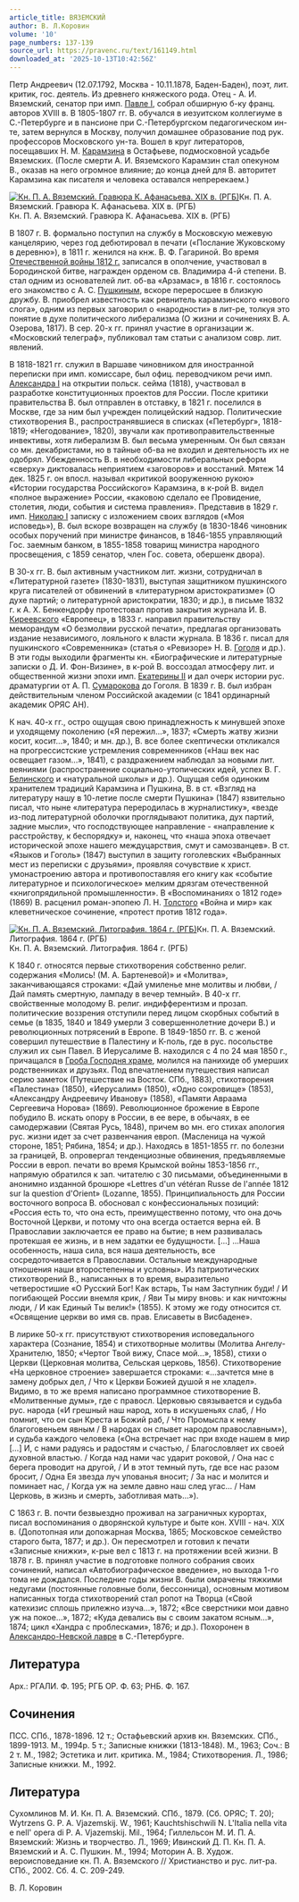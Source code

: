 ```yaml
---
article_title: ВЯЗЕМСКИЙ
author: В. Л.Коровин
volume: '10'
page_numbers: 137-139
source_url: https://pravenc.ru/text/161149.html
downloaded_at: '2025-10-13T10:42:56Z'
---
```


Петр Андреевич (12.07.1792, Москва - 10.11.1878, Баден-Баден), поэт, лит. критик, гос. деятель. Из древнего княжеского рода. Отец - А. И. Вяземский, сенатор при имп. [Павле I](<https://pravenc.ru/text/Павле I.html>), собрал обширную б-ку франц. авторов XVIII в. В 1805-1807 гг. В. обучался в иезуитском коллегиуме в С.-Петербурге и в пансионе при С.-Петербургском педагогическом ин-те, затем вернулся в Москву, получил домашнее образование под рук. профессоров Московского ун-та. Вошел в круг литераторов, посещавших Н. М. [Карамзина](https://pravenc.ru/text/Карамзин.html) в Остафьеве, подмосковной усадьбе Вяземских. (После смерти А. И. Вяземского Карамзин стал опекуном В., оказав на него огромное влияние; до конца дней для В. авторитет Карамзина как писателя и человека оставался непререкаем.)

[![Кн. П. А. Вяземский. Гравюра К. Афанасьева. XIX в. (РГБ)](https://pravenc.ru/data/165/466/1234/i200.jpg "Кликните для увеличения картинки")](https://pravenc.ru/data/165/466/1234/i400.jpg)Кн. П. А. Вяземский. Гравюра К. Афанасьева. XIX в. (РГБ)  
Кн. П. А. Вяземский. Гравюра К. Афанасьева. XIX в. (РГБ)

В 1807 г. В. формально поступил на службу в Московскую межевую канцелярию, через год дебютировал в печати («Послание Жуковскому в деревню»), в 1811 г. женился на кнж. В. Ф. Гагариной. Во время [Отечественной войны 1812 г.](<https://pravenc.ru/text/Отечественная война 1812 г .html>) записался в ополчение, участвовал в Бородинской битве, награжден орденом св. Владимира 4-й степени. В. стал одним из основателей лит. об-ва «Арзамас», в 1816 г. состоялось его знакомство с А. С. [Пушкиным](https://pravenc.ru/text/Пушкиным.html), вскоре переросшее в близкую дружбу. В. приобрел известность как ревнитель карамзинского «нового слога», одним из первых заговорил о «народности» в лит-ре, толкуя это понятие в духе политического либерализма (О жизни и сочинениях В. А. Озерова, 1817). В сер. 20-х гг. принял участие в организации ж. «Московский телеграф», публиковал там статьи с анализом совр. лит. явлений.

В 1818-1821 гг. служил в Варшаве чиновником для иностранной переписки при имп. комиссаре, был офиц. переводчиком речи имп. [Александра I](<https://pravenc.ru/text/АЛЕКСАНДР I.html>) на открытии польск. сейма (1818), участвовал в разработке конституционных проектов для России. После критики правительства В. был отправлен в отставку, в 1821 г. поселился в Москве, где за ним был учрежден полицейский надзор. Политические стихотворения В., распространявшиеся в списках («Петербург», 1818-1819; «Негодование», 1820), звучали как противоправительственные инвективы, хотя либерализм В. был весьма умеренным. Он был связан со мн. декабристами, но в тайные об-ва не входил и деятельность их не одобрял. Убежденность В. в необходимости либеральных реформ «сверху» диктовалась неприятием «заговоров» и восстаний. Мятеж 14 дек. 1825 г. он впосл. называл «критикой вооруженною рукою» «Истории государства Российского» Карамзина, в к-рой В. видел «полное выражение» России, «каковою сделало ее Провидение, столетия, люди, события и система правления». Представив в 1829 г. имп. [Николаю I](<https://pravenc.ru/text/Николаю I.html>) записку с изложением своих взглядов («Моя исповедь»), В. был вскоре возвращен на службу (в 1830-1846 чиновник особых поручений при министре финансов, в 1846-1855 управляющий Гос. заемным банком, в 1855-1858 товарищ министра народного просвещения, с 1859 сенатор, член Гос. совета, обершенк двора).

В 30-х гг. В. был активным участником лит. жизни, сотрудничал в «Литературной газете» (1830-1831), выступая защитником пушкинского круга писателей от обвинений в «литературном аристократизме» (О духе партий; о литературной аристократии, 1830; и др.), в письме 1832 г. к А. Х. Бенкендорфу протестовал против закрытия журнала И. В. [Киреевского](https://pravenc.ru/text/Киреевский.html) «Европеец», в 1833 г. направил правительству меморандум «О безмолвии русской печати», предлагая организовать издание независимого, лояльного к власти журнала. В 1836 г. писал для пушкинского «Современника» (статья о «Ревизоре» Н. В. [Гоголя](https://pravenc.ru/text/Гоголя.html) и др.). В эти годы выходили фрагменты кн. «Биографические и литературные записки о Д. И. Фон-Визине», в к-рой В. воссоздал атмосферу лит. и общественной жизни эпохи имп. [Екатерины II](<https://pravenc.ru/text/Екатерины II.html>) и дал очерк истории рус. драматургии от А. П. [Сумарокова](https://pravenc.ru/text/Сумарокова.html) до Гоголя. В 1839 г. В. был избран действительным членом Российской академии (с 1841 ординарный академик ОРЯС АН).

К нач. 40-х гг., остро ощущая свою принадлежность к минувшей эпохе и уходящему поколению («Я пережил...», 1837; «Смерть жатву жизни косит, косит…», 1840; и мн. др.), В. все более скептически откликался на прогрессистские устремления современников («Наш век нас освещает газом…», 1841), с раздражением наблюдал за новыми лит. веяниями (распространение социально-утопических идей, успех В. Г. [Белинского](https://pravenc.ru/text/Белинского.html) и «натуральной школы» и др.). Ощущая себя одиноким хранителем традиций Карамзина и Пушкина, В. в ст. «Взгляд на литературу нашу в 10-летие после смерти Пушкина» (1847) язвительно писал, что ныне «литература переродилась в журналистику», «везде из-под литературной оболочки проглядывают политика, дух партий, задние мысли», что господствующее направление - «направление к расстройству, к беспорядку» и, наконец, что «наша эпоха отвечает исторической эпохе нашего междуцарствия, смут и самозванцев». В ст. «Языков и Гоголь» (1847) выступил в защиту гоголевских «Выбранных мест из переписки с друзьями», проявляя сочувствие к христ. умонастроению автора и противопоставляя его книгу как «событие литературное и психологическое» мелким дрязгам отечественной «книгопрядильной промышленности». В «Воспоминаниях о 1812 годе» (1869) В. расценил роман-эпопею Л. Н. [Толстого](https://pravenc.ru/text/Толстой.html) «Война и мир» как клеветническое сочинение, «протест против 1812 года».

[![Кн. П. А. Вяземский. Литография. 1864 г. (РГБ)](https://pravenc.ru/data/125/466/1234/i200.jpg "Кликните для увеличения картинки")](https://pravenc.ru/data/125/466/1234/i400.jpg)Кн. П. А. Вяземский. Литография. 1864 г. (РГБ)  
Кн. П. А. Вяземский. Литография. 1864 г. (РГБ)

К 1840 г. относятся первые стихотворения собственно религ. содержания «Молись! (М. А. Бартеневой)» и «Молитва», заканчивающаяся строками: «Дай умиленье мне молитвы и любви, / Дай память смертную, лампаду в вечер темный». В 40-х гг. свойственные молодому В. религ. индифферентизм и прозап. политические воззрения отступили перед лицом скорбных событий в семье (в 1835, 1840 и 1849 умерли 3 совершеннолетние дочери В.) и революционных потрясений в Европе. В 1849-1850 гг. В. с женой совершил путешествие в Палестину и К-поль, где в рус. посольстве служил их сын Павел. В Иерусалиме В. находился с 4 по 24 мая 1850 г., причащался в [Гроба Господня храме](<https://pravenc.ru/text/Гроба Господня храме.html>), молился на панихиде об умерших родственниках и друзьях. Под впечатлением путешествия написал серию заметок (Путешествие на Восток. СПб., 1883), стихотворения «Палестина» (1850), «Иерусалим» (1850), «Одно сокровище» (1853), «Александру Андреевичу Иванову» (1858), «Памяти Авраама Сергеевича Норова» (1869). Революционное брожение в Европе побудило В. искать опору в России, в ее вере, в обычаях, в ее самодержавии (Святая Русь, 1848), причем во мн. его стихах апология рус. жизни идет за счет развенчания европ. (Масленица на чужой стороне, 1851; Рябина, 1854; и др.). Находясь в 1851-1855 гг. по болезни за границей, В. опровергал тенденциозные обвинения, предъявляемые России в европ. печати во время Крымской войны 1853-1856 гг., напрямую обратился к зап. читателю с 30 письмами, объединенными в анонимно изданной брошюре «Lettres d'un vétéran Russe de l'année 1812 sur la question d'Orient» (Lozanne, 1855). Принципиальность для России восточного вопроса В. обосновал с конфессиональных позиций: «Россия есть то, что она есть, преимущественно потому, что она дочь Восточной Церкви, и потому что она всегда остается верна ей. В Православии заключается ее право на бытие; в нем развивалась протекшая ее жизнь, и в нем задатки ее будущности. […] ...Наша особенность, наша сила, вся наша деятельность, все сосредоточивается в Православии. Остальные международные отношения наши второстепенны и условны». Из патриотических стихотворений В., написанных в то время, выразительно четверостишие «О Русский Бог! Как встарь, Ты нам Заступник буди! / И погибающей России внемля крик, / Яви Ты миру вновь: и как ничтожны люди, / И как Единый Ты велик!» (1855). К этому же году относится ст. «Освящение церкви во имя св. прав. Елисаветы в Висбадене».

В лирике 50-х гг. присутствуют стихотворения исповедального характера (Сознание, 1854) и стихотворные молитвы (Молитва Ангелу-Хранителю, 1850; «Чертог Твой вижу, Спасе мой…», 1858), стихи о Церкви (Церковная молитва, Сельская церковь, 1856). Стихотворение «На церковное строение» завершается строками: «...зачтется мне в замену добрых дел, / Что к Церкви Божией душой я не хладел». Видимо, в то же время написано программное стихотворение В. «Молитвенные думы», где с правосл. Церковью связывается и судьба рус. народа («И грешный наш народ, хоть в искушеньях слаб, / Но помнит, что он сын Креста и Божий раб, / Что Промысла к нему благоговеньем явным / В народах он слывет народом православным»), и судьба каждого человека («Она встречает нас при входе нашем в мир […] И, с нами радуясь и радостям и счастью, / Благословляет их своей духовной властью. / Когда над нами час ударит роковой, / Она нас с берега проводит на другой, / И в этот темный путь, где все нас разом бросит, / Одна Ея звезда луч упованья вносит; / За нас и молится и поминает нас, / Когда уж на земле давно наш след угас… / Нам Церковь, в жизнь и смерть, заботливая мать…»).

С 1863 г. В. почти безвыездно проживал на заграничных курортах, писал воспоминания о дворянской культуре и быте кон. XVIII - нач. XIX в. (Допотопная или допожарная Москва, 1865; Московское семейство старого быта, 1877; и др.). Он пересмотрел и готовил к печати «Записные книжки», к-рые вел с 1813 г. на протяжении всей жизни. В 1878 г. В. принял участие в подготовке полного собрания своих сочинений, написал «Автобиографическое введение», но выхода 1-го тома не дождался. Последние годы жизни В. были омрачены тяжкими недугами (постоянные головные боли, бессонница), основным мотивом написанных тогда стихотворений стал ропот на Творца («Свой катехизис сплошь прилежно изуча…», 1872; «Все сверстники мои давно уж на покое…», 1872; «Куда девались вы с своим закатом ясным…», 1874; цикл «Хандра с проблесками», 1876; и др.). Похоронен в [Александро-Невской лавре](<https://pravenc.ru/text/Александро-Невская лавра.html>) в С.-Петербурге.

## Литература

Арх.: РГАЛИ. Ф. 195; РГБ ОР. Ф. 63; РНБ. Ф. 167.

## Сочинения

ПСС. СПб., 1878-1896. 12 т.; Остафьевский архив кн. Вяземских. СПб., 1899-1913. М., 1994р. 5 т.; Записные книжки (1813-1848). М., 1963; Соч.: В 2 т. М., 1982; Эстетика и лит. критика. М., 1984; Стихотворения. Л., 1986; Записные книжки. М., 1992.

## Литература

Сухомлинов М. И. Кн. П. А. Вяземский. СПб., 1879. (Сб. ОРЯС; Т. 20); Wytrzens G. P. A. Vjazemskij. W., 1961; Kauchtshischwili N. L'Italia nella vita e nell' opera di P. A. Vjazemskij. Mil., 1964; Гиллельсон М. И. П. А. Вяземский: Жизнь и творчество. Л., 1969; Ивинский Д. П. Кн. П. А. Вяземский и А. С. Пушкин. М., 1994; Моторин А. В. Худож. вероисповедание кн. П. А. Вяземского // Христианство и рус. лит-ра. СПб., 2002. Сб. 4. С. 209-249.

В. Л.  Коровин
